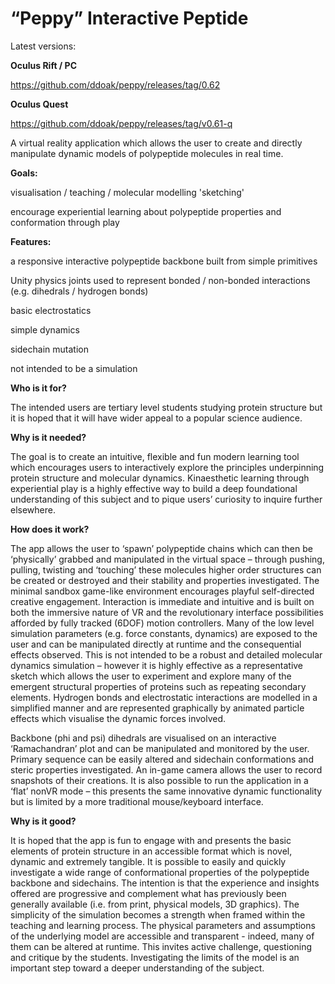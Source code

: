 # “Peppy” Interactive Peptide
Latest versions:

<b>Oculus Rift / PC</b><p>
https://github.com/ddoak/peppy/releases/tag/0.62

<b>Oculus Quest</b><p>
  
https://github.com/ddoak/peppy/releases/tag/v0.61-q

A virtual reality application which allows the user to create and directly manipulate dynamic
models of polypeptide molecules in real time.

<b>Goals:</b>

visualisation / teaching / molecular modelling 'sketching' 

encourage experiential learning about polypeptide properties and conformation through play

<b>Features:</b>

a responsive interactive polypeptide backbone built from simple primitives

Unity physics joints used to represent bonded / non-bonded interactions (e.g. dihedrals / hydrogen bonds)

basic electrostatics

simple dynamics

sidechain mutation

not intended to be a simulation


<b>Who is it for?</b>

The intended users are tertiary level students studying protein structure but it is hoped that
it will have wider appeal to a popular science audience.

<b>Why is it needed?</b>

The goal is to create an intuitive, flexible and fun modern learning tool which encourages
users to interactively explore the principles underpinning protein structure and molecular
dynamics.
Kinaesthetic learning through experiential play is a highly effective
way to build a deep foundational understanding of this subject and to pique users’ curiosity
to inquire further elsewhere.

<b>How does it work?</b>

The app allows the user to ‘spawn’ polypeptide chains which can then be ‘physically’
grabbed and manipulated in the virtual space – through pushing, pulling, twisting and
‘touching’ these molecules higher order structures can be created or destroyed and their
stability and properties investigated.
The minimal sandbox game-like environment encourages playful self-directed creative
engagement. Interaction is immediate and intuitive and is built on both the immersive
nature of VR and the revolutionary interface possibilities afforded by fully tracked (6DOF)
motion controllers.
Many of the low level simulation parameters (e.g. force constants, dynamics) are exposed to
the user and can be manipulated directly at runtime and the consequential effects
observed. This is not intended to be a robust and detailed molecular dynamics simulation –
however it is highly effective as a representative sketch which allows the user to experiment
and explore many of the emergent structural properties of proteins such as repeating
secondary elements.
Hydrogen bonds and electrostatic interactions are modelled in a simplified manner and are
represented graphically by animated particle effects which visualise the dynamic forces
involved.

Backbone (phi and psi) dihedrals are visualised on an interactive ‘Ramachandran’ plot and
can be manipulated and monitored by the user.
Primary sequence can be easily altered and sidechain conformations and steric properties
investigated. An in-game camera allows the user to record snapshots of their creations.
It is also possible to run the application in a ‘flat’ nonVR mode – this presents the same
innovative dynamic functionality but is limited by a more traditional mouse/keyboard
interface.

<b>Why is it good?</b>

It is hoped that the app is fun to engage with and presents the basic elements of protein
structure in an accessible format which is novel, dynamic and extremely tangible. It is
possible to easily and quickly investigate a wide range of conformational properties of the
polypeptide backbone and sidechains. The intention is that the experience and insights offered
are progressive and complement what has previously been generally available (i.e. from
print, physical models, 3D graphics).
The simplicity of the simulation becomes a strength when framed within the teaching and
learning process. The physical parameters and assumptions of the underlying model are
accessible and transparent - indeed, many of them can be altered at runtime. This invites
active challenge, questioning and critique by the students. Investigating the limits of the
model is an important step toward a deeper understanding of the subject.
